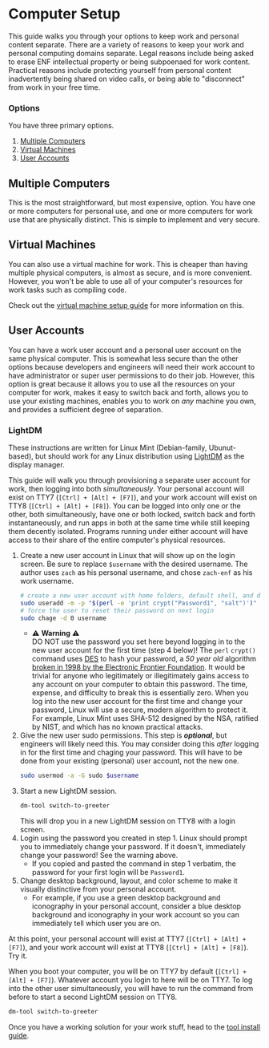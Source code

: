 # Computer Setup
This guide walks you through your options to keep work and personal content separate. There are a variety of reasons to keep your work and personal computing domains separate. Legal reasons include being asked to erase ENF intellectual property or being subpoenaed for work content. Practical reasons include protecting yourself from personal content inadvertently being shared on video calls, or being able to "disconnect" from work in your free time.

### Options
You have three primary options.
1. [Multiple Computers](#multiple-computers)
1. [Virtual Machines](#virtual-machines)
1. [User Accounts](#user-accounts)

## Multiple Computers
This is the most straightforward, but most expensive, option. You have one or more computers for personal use, and one or more computers for work use that are physically distinct. This is simple to implement and very secure.

## Virtual Machines
You can also use a virtual machine for work. This is cheaper than having multiple physical computers, is almost as secure, and is more convenient. However, you won't be able to use all of your computer's resources for work tasks such as compiling code.

Check out the [virtual machine setup guide](./vm-setup.md) for more information on this.

## User Accounts
You can have a work user account and a personal user account on the same physical computer. This is somewhat less secure than the other options because developers and engineers will need their work account to have administrator or super user permissions to do their job. However, this option is great because it allows you to use all the resources on your computer for work, makes it easy to switch back and forth, allows you to use your existing machines, enables you to work on _any_ machine you own, and provides a sufficient degree of separation.

### LightDM
These instructions are written for Linux Mint (Debian-family, Ubunut-based), but should work for any Linux distribution using [LightDM](https://wiki.archlinux.org/title/LightDM) as the display manager.

This guide will walk you through provisioning a separate user account for work, then logging into both _simultaneously_. Your personal account will exist on TTY7 (`[Ctrl] + [Alt] + [F7]`), and your work account will exist on TTY8 (`[Ctrl] + [Alt] + [F8]`). You can be logged into only one or the other, both simultaneously, have one or both locked, switch back and forth instantaneously, and run apps in both at the same time while still keeping them decently isolated. Programs running under either account will have access to their share of the entire computer's physical resources.

1. Create a new user account in Linux that will show up on the login screen. Be sure to replace `$username` with the desired username. The author uses `zach` as his personal username, and chose `zach-enf` as his work username.
    ```bash
    # create a new user account with home folders, default shell, and default password
    sudo useradd -m -p "$(perl -e 'print crypt("Password1", "salt")')" -s /bin/bash $username  # crypt(password, salt)
    # force the user to reset their password on next login
    sudo chage -d 0 username
    ```
    - ⚠️ **Warning** ⚠️  
      DO NOT use the password you set here beyond logging in to the new user account for the first time (step 4 below)! The `perl` `crypt()` command uses [DES](https://en.wikipedia.org/wiki/Data_Encryption_Standard) to hash your password, a _50 year old_ algorithm [broken in 1998 by the Electronic Frontier Foundation](https://en.wikipedia.org/wiki/EFF_DES_cracker). It would be trivial for anyone who legitimately or illegitimately gains access to any account on your computer to obtain this password. The time, expense, and difficulty to break this is essentially zero. When you log into the new user account for the first time and change your password, Linux will use a secure, modern algorithm to protect it. For example, Linux Mint uses SHA-512 designed by the NSA, ratified by NIST, and which has no known practical attacks.
1. Give the new user sudo permissions. This step is **_optional_**, but engineers will likely need this. You may consider doing this _after_ logging in for the first time and chaging your password. This will have to be done from your existing (personal) user account, not the new one.
    ```bash
    sudo usermod -a -G sudo $username
    ```
1. Start a new LightDM session.
    ```bash
    dm-tool switch-to-greeter
    ```
    This will drop you in a new LightDM session on TTY8 with a login screen.
1. Login using the password you created in step 1. Linux should prompt you to immediately change your password. If it doesn't, immediately change your password! See the warning above.
    - If you copied and pasted the command in step 1 verbatim, the password for your first login will be `Password1`.
1. Change desktop background, layout, and color scheme to make it visually distinctive from your personal account.
    - For example, if you use a green desktop background and iconography in your personal account, consider a blue desktop background and iconography in your work account so you can immediately tell which user you are on.

At this point, your personal account will exist at TTY7 (`[Ctrl] + [Alt] + [F7]`), and your work account will exist at TTY8 (`[Ctrl] + [Alt] + [F8]`). Try it.

When you boot your computer, you will be on TTY7 by default (`[Ctrl] + [Alt] + [F7]`). Whatever account you login to here will be on TTY7. To log into the other user simultaneously, you will have to run the command from before to start a second LightDM session on TTY8.
```bash
dm-tool switch-to-greeter
```

Once you have a working solution for your work stuff, head to the [tool install guide](./tool-install-guide.md).
